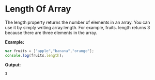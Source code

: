 # Length Of Array

The length property returns the number of elements in an array.
 You can use it by simply writing array.length. For example, fruits.
 length returns 3 because there are three elements in the array.

**Example:**

```js
var fruits = ["apple","banana","orange"];
console.log(fruits.length);
```

**Output:**

```
3
```
